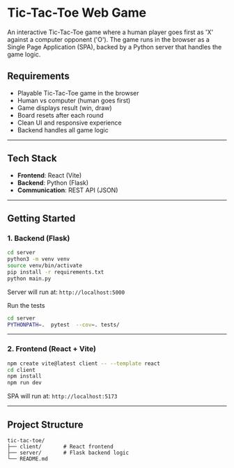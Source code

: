 # Tic-Tac-Toe Web Game

An interactive Tic-Tac-Toe game where a human player goes first as 'X' against a computer opponent ('O'). The game runs in the browser as a Single Page Application (SPA), backed by a Python server that handles the game logic.

## Requirements

- Playable Tic-Tac-Toe game in the browser
- Human vs computer (human goes first)
- Game displays result (win, draw)
- Board resets after each round
- Clean UI and responsive experience
- Backend handles all game logic

---

## Tech Stack

- **Frontend**: React (Vite)
- **Backend**: Python (Flask)
- **Communication**: REST API (JSON)

---

## Getting Started

### 1. Backend (Flask)

```bash
cd server
python3 -m venv venv
source venv/bin/activate
pip install -r requirements.txt
python main.py
````

Server will run at: `http://localhost:5000`

Run the tests
```bash
cd server
PYTHONPATH=.  pytest  --cov=. tests/
```
---

### 2. Frontend (React + Vite)

```bash
npm create vite@latest client -- --template react
cd client
npm install
npm run dev
```

SPA will run at: `http://localhost:5173`

---

## Project Structure

```
tic-tac-toe/
├── client/       # React frontend
├── server/       # Flask backend logic
└── README.md
```